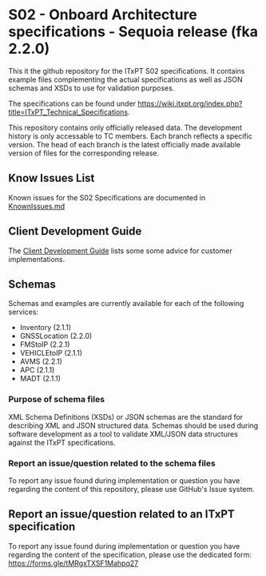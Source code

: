 
# S02 - Onboard Architecture specifications - Sequoia release (fka 2.2.0)

This it the github repository for the ITxPT S02 specifications. It contains example files complementing the actual specifications
as well as JSON schemas and XSDs to use for validation purposes. 

The specifications can be found under https://wiki.itxpt.org/index.php?title=ITxPT_Technical_Specifications.

This repository contains only officially released data. The development history is only accessable to TC members. Each branch reflects a specific version. The head of each branch is the latest officially made available version of files for the corresponding release. 


## Know Issues List ##

Known issues for the S02 Specifications are documented in [KnownIssues.md](KnownIssues.md)

## Client Development Guide ##

The [Client Development Guide](guidelines/ClientDevelopmentGuide.md) lists some some advice for customer implementations. 

## Schemas ## 

Schemas and examples are currently available for each of the following services:

- Inventory (2.1.1)
- GNSSLocation (2.2.0)
- FMStoIP (2.2.1)
- VEHICLEtoIP (2.1.1)
- AVMS (2.2.1)
- APC (2.1.1)
- MADT (2.1.1)

### Purpose of schema files ###
XML Schema Definitions (XSDs) or JSON schemas are the standard for describing XML and JSON structured data. Schemas should be used during software development as a tool to validate XML/JSON data structures against the ITxPT specifications. 

### Report an issue/question related to the schema files ###
To report any issue found during implementation or question you have regarding the content of this repository, please use GitHub's Issue system. 

## Report an issue/question related to an ITxPT specification ###
To report any issue found during implementation or question you have regarding the content of the specification, please use the dedicated form: https://forms.gle/tMRgxTXSF1Mahpq27
